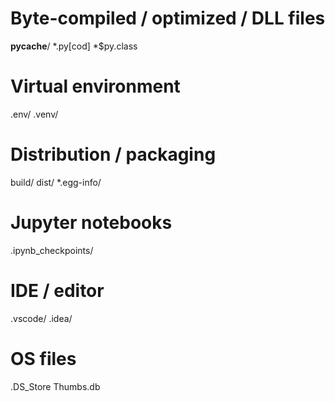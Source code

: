 # Byte-compiled / optimized / DLL files
__pycache__/
*.py[cod]
*$py.class

# Virtual environment
.env/
.venv/

# Distribution / packaging
build/
dist/
*.egg-info/

# Jupyter notebooks
.ipynb_checkpoints/

# IDE / editor
.vscode/
.idea/

# OS files
.DS_Store
Thumbs.db
